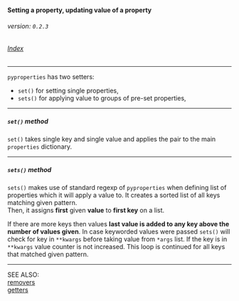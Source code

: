 #### Setting a property, updating value of a property
###### _version: `0.2.3`_

###### [Index](index.mdown)
----


`pyproperties` has two setters:


*   `set()` for setting single properties,
*   `sets()` for applying value to groups of pre-set properties,


----

##### `set()` method

`set()` takes single key and single value and applies the pair to the main `properties` dictionary.


----

##### `sets()` method

`sets()` makes use of standard regexp of `pyproperties` when defining list of properties which it will apply a value to. 
It creates a sorted list of all keys matching given pattern.  
Then, it assigns __first__ given __value__ to __first key__ on a list.  

If there are more keys then values __last value is added to any key above the number of values given__. 
In case keyworded values were passed `sets()` will check for key in `**kwargs` before taking value from `*args` list. 
If the key is in `**kwargs` value counter is not increased. This loop is continued for all keys that matched given pattern.


----

SEE ALSO:  
[removers](removers.mdown)  
[getters](getters.mdown)